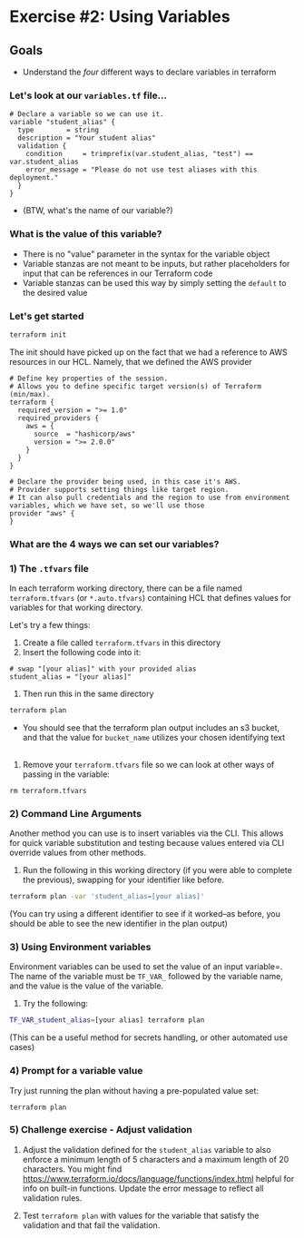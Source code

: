 # Exercise #2: Using Variables

## Goals
* Understand the *four* different ways to declare variables in terraform

### Let's look at our `variables.tf` file...

```hcl
# Declare a variable so we can use it.
variable "student_alias" {
  type        = string
  description = "Your student alias"
  validation {
    condition     = trimprefix(var.student_alias, "test") == var.student_alias
    error_message = "Please do not use test aliases with this deployment."
  }
}
```

* (BTW, what's the name of our variable?)


### What is the value of this variable?

* There is no "value" parameter in the syntax for the variable object
* Variable stanzas are not meant to be inputs, but rather placeholders for input that can be references in our Terraform code
* Variable stanzas can be used this way by simply setting the `default` to the desired value


### Let's get started

```bash
terraform init
```

The init should have picked up on the fact that we had a reference to AWS resources in our HCL. Namely, that we defined the AWS provider

```hcl
# Define key properties of the session.
# Allows you to define specific target version(s) of Terraform (min/max).
terraform {
  required_version = ">= 1.0"
  required_providers {
    aws = {
      source  = "hashicorp/aws"
      version = ">= 2.0.0"
    }
  }
}

# Declare the provider being used, in this case it's AWS.
# Provider supports setting things like target region.
# It can also pull credentials and the region to use from environment variables, which we have set, so we'll use those
provider "aws" {
}
```

### What are the 4 ways we can set our variables?

### 1) The `.tfvars` file

In each terraform working directory, there can be a file named `terraform.tfvars` (or `*.auto.tfvars`) containing
HCL that defines values for variables for that working directory.

Let's try a few things:

1. Create a file called `terraform.tfvars` in this directory
1. Insert the following code into it:
```hcl
# swap "[your alias]" with your provided alias
student_alias = "[your alias]"
```
1. Then run this in the same directory
```bash
terraform plan
```

 * You should see that the terraform plan output includes an s3 bucket, and that the value for `bucket_name`
 utilizes your chosen identifying text
<br/><br/>
1. Remove your `terraform.tfvars` file so we can look at other ways of passing in the variable:

 ```
 rm terraform.tfvars
 ```

### 2) Command Line Arguments

Another method you can use is to insert variables via the CLI.  This allows for quick variable substitution and
testing because values entered via CLI override values from other methods.

1. Run the following in this working directory (if you were able to complete the previous), swapping for your
identifier like before.

 ```bash
 terraform plan -var 'student_alias=[your alias]'
 ```

 (You can try using a different identifier to see if it worked–as before, you should be able to see the
new identifier in the plan output)

### 3) Using Environment variables

Environment variables can be used to set the value of an input variable=. The name of the variable must be `TF_VAR_` followed by the variable name, and the value is the value of the variable.

1. Try the following:

 ```bash
 TF_VAR_student_alias=[your alias] terraform plan
 ```

 (This can be a useful method for secrets handling, or other automated use cases)

### 4) Prompt for a variable value

Try just running the plan without having a pre-populated value set:

```
terraform plan
```

### 5) Challenge exercise - Adjust validation

1. Adjust the validation defined for the `student_alias` variable to also enforce a minimum length of 5 characters and a maximum length of 20 characters. You might find https://www.terraform.io/docs/language/functions/index.html helpful for info on built-in functions. Update the error message to reflect all validation rules.

1. Test `terraform plan` with values for the variable that satisfy the validation and that fail the validation.
